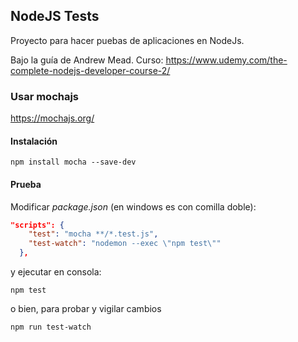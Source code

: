 ## NodeJS Tests

Proyecto para hacer puebas de aplicaciones en NodeJs.

Bajo la guía de Andrew Mead. Curso: https://www.udemy.com/the-complete-nodejs-developer-course-2/


### Usar mochajs

https://mochajs.org/


#### Instalación

```console
npm install mocha --save-dev
```

#### Prueba

Modificar *package.json*  (en windows es con comilla doble):

```json
"scripts": {
    "test": "mocha **/*.test.js",
    "test-watch": "nodemon --exec \"npm test\""
  },
```

y ejecutar en consola:

```console
npm test
```

o bien, para probar y vigilar cambios

```console
npm run test-watch
```


